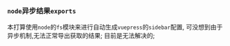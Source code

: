 ### `node`异步结果`exports`
本打算使用`node`的`fs`模块来进行自动生成`vuepress`的`sidebar`配置,
可没想到由于异步机制,无法正常导出获取的结果;
目前是无法解决的;